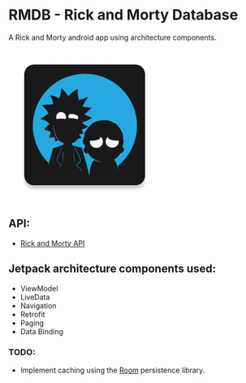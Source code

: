 # RMDB - Rick and Morty Database
A Rick and Morty android app using architecture components.

<img src="app/src/main/ic_launcher-web.png" width="300" title="Icon"/>

## API:
* <a href="https://rickandmortyapi.com">Rick and Morty API</a>

## Jetpack architecture components used:
* ViewModel
* LiveData
* Navigation
* Retrofit
* Paging
* Data Binding

### TODO:
* Implement caching using the <a href="https://developer.android.com/topic/libraries/architecture/room">Room</a> persistence library.
